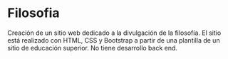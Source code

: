 # Filosofia
Creación de un sitio web dedicado a la divulgación de la filosofía.
El sitio está realizado con HTML, CSS y Bootstrap a partir de una plantilla de un sitio de educación superior.
No tiene desarrollo back end.
